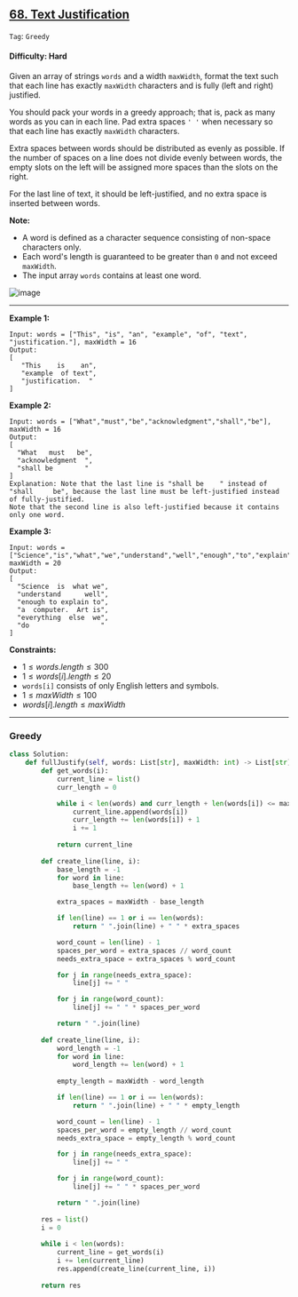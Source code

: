 ## [68. Text Justification](https://leetcode.com/problems/text-justification/)

```Tag```: ```Greedy```

#### Difficulty: Hard

Given an array of strings ```words``` and a width ```maxWidth```, format the text such that each line has exactly ```maxWidth``` characters and is fully (left and right) justified.

You should pack your words in a greedy approach; that is, pack as many words as you can in each line. Pad extra spaces ```' '``` when necessary so that each line has exactly ```maxWidth``` characters.

Extra spaces between words should be distributed as evenly as possible. If the number of spaces on a line does not divide evenly between words, the empty slots on the left will be assigned more spaces than the slots on the right.

For the last line of text, it should be left-justified, and no extra space is inserted between words.

__Note:__

- A word is defined as a character sequence consisting of non-space characters only.
- Each word's length is guaranteed to be greater than ```0``` and not exceed ```maxWidth```.
- The input array ```words``` contains at least one word.

![image](https://github.com/quananhle/Python/assets/35042430/876c3888-01da-4927-86d0-322acac274e3)

---

__Example 1:__
```
Input: words = ["This", "is", "an", "example", "of", "text", "justification."], maxWidth = 16
Output:
[
   "This    is    an",
   "example  of text",
   "justification.  "
]
```

__Example 2:__
```
Input: words = ["What","must","be","acknowledgment","shall","be"], maxWidth = 16
Output:
[
  "What   must   be",
  "acknowledgment  ",
  "shall be        "
]
Explanation: Note that the last line is "shall be    " instead of "shall     be", because the last line must be left-justified instead of fully-justified.
Note that the second line is also left-justified because it contains only one word.
```

__Example 3:__
```
Input: words = ["Science","is","what","we","understand","well","enough","to","explain","to","a","computer.","Art","is","everything","else","we","do"], maxWidth = 20
Output:
[
  "Science  is  what we",
  "understand      well",
  "enough to explain to",
  "a  computer.  Art is",
  "everything  else  we",
  "do                  "
]
```

__Constraints:__

- $1 \le words.length \le 300$
- $1 \le words[i].length \le 20$
- ```words[i]``` consists of only English letters and symbols.
- $1 \le maxWidth \le 100$
- $words[i].length \le maxWidth$

---

### Greedy

```Python
class Solution:
    def fullJustify(self, words: List[str], maxWidth: int) -> List[str]:
        def get_words(i):
            current_line = list()
            curr_length = 0

            while i < len(words) and curr_length + len(words[i]) <= maxWidth:
                current_line.append(words[i])
                curr_length += len(words[i]) + 1
                i += 1
            
            return current_line
            
        def create_line(line, i):
            base_length = -1
            for word in line:
                base_length += len(word) + 1

            extra_spaces = maxWidth - base_length

            if len(line) == 1 or i == len(words):
                return " ".join(line) + " " * extra_spaces

            word_count = len(line) - 1
            spaces_per_word = extra_spaces // word_count
            needs_extra_space = extra_spaces % word_count

            for j in range(needs_extra_space):
                line[j] += " "

            for j in range(word_count):
                line[j] += " " * spaces_per_word

            return " ".join(line)
            
        def create_line(line, i):
            word_length = -1
            for word in line:
                word_length += len(word) + 1
            
            empty_length = maxWidth - word_length

            if len(line) == 1 or i == len(words):
                return " ".join(line) + " " * empty_length

            word_count = len(line) - 1
            spaces_per_word = empty_length // word_count
            needs_extra_space = empty_length % word_count

            for j in range(needs_extra_space):
                line[j] += " "

            for j in range(word_count):
                line[j] += " " * spaces_per_word

            return " ".join(line)
        
        res = list()
        i = 0
        
        while i < len(words):
            current_line = get_words(i)
            i += len(current_line)
            res.append(create_line(current_line, i))
        
        return res
```
